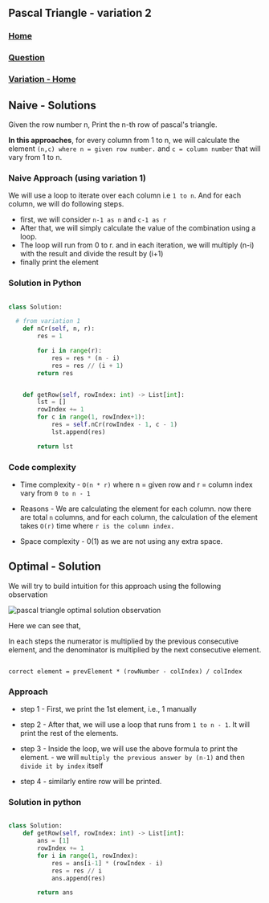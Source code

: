 ## Pascal Triangle - variation 2

### [Home](../../../README.md)

### [Question](../readme.md)

### [Variation - Home](../../readme.md)

## Naive - Solutions

Given the row number n, Print the n-th row of pascal's triangle.

**In this approaches**, for every column from 1 to n,
we will calculate the element `(n,c) where n = given row number.` and `c = column number` that will vary from 1 to n.

### Naive Approach (using variation 1)

We will use a loop to iterate over each column i.e `1 to n`. And for each column, we will do following steps.

- first, we will consider `n-1 as n` and `c-1 as r`
- After that, we will simply calculate the value of the combination using a loop.
- The loop will run from 0 to r. and in each iteration, we will multiply (n-i) with the result and divide the result by (i+1)
- finally print the element

### Solution in Python

```py

class Solution:

  # from variation 1
    def nCr(self, n, r):
        res = 1

        for i in range(r):
            res = res * (n - i)
            res = res // (i + 1)
        return res


    def getRow(self, rowIndex: int) -> List[int]:
        lst = []
        rowIndex += 1
        for c in range(1, rowIndex+1):
            res = self.nCr(rowIndex - 1, c - 1)
            lst.append(res)

        return lst

```

### Code complexity

- Time complexity - `O(n * r)` where n = given row and r = column index vary from `0 to n - 1`

- Reasons - We are calculating the element for each column. now there are total `n` columns, and for each column, the calculation of the element takes `O(r)` time where `r is the column index.`

- Space complexity - 0(1) as we are not using any extra space.

## Optimal - Solution

We will try to build intuition for this approach using the following observation

![pascal triangle optimal solution observation](https://i.ibb.co/L5yBgrz/pascal-triangle-optimal.webp)

Here we can see that,

In each steps the numerator is multiplied by the previous consecutive element, and the denominator is multiplied by the next consecutive element.

```

correct element = prevElement * (rowNumber - colIndex) / colIndex

```

### Approach

- step 1 - First, we print the 1st element, i.e., 1 manually

- step 2 - After that, we will use a loop that runs from `1 to n - 1`. It will print the rest of the elements.

- step 3 - Inside the loop, we will use the above formula to print the element. - we will `multiply the previous answer by (n-1)` and then `divide it by index` itself

- step 4 - similarly entire row will be printed.

### Solution in python

```py

class Solution:
    def getRow(self, rowIndex: int) -> List[int]:
        ans = [1]
        rowIndex += 1
        for i in range(1, rowIndex):
            res = ans[i-1] * (rowIndex - i)
            res = res // i
            ans.append(res)

        return ans

```
